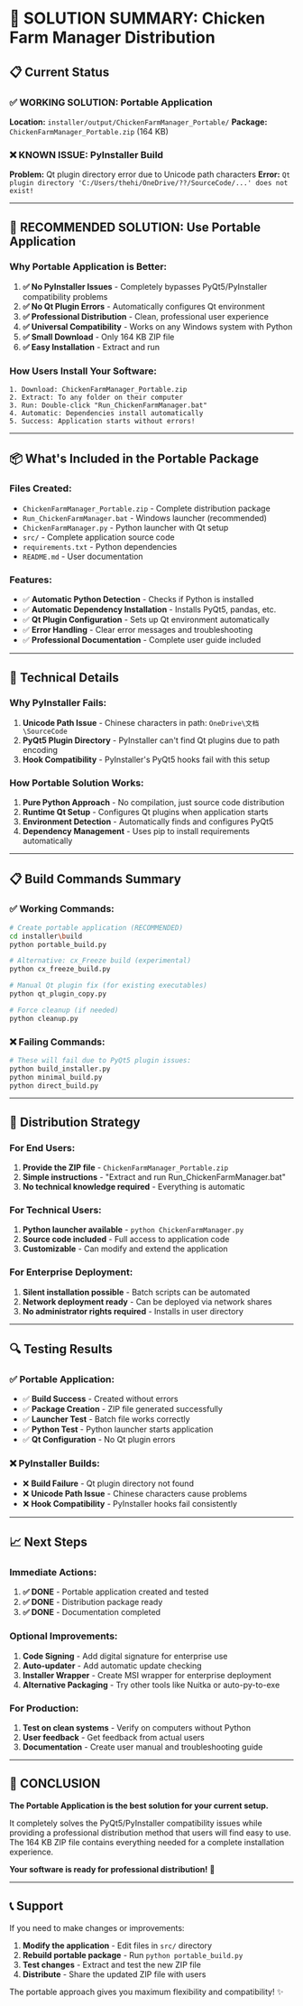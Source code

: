 # 🎉 SOLUTION SUMMARY: Chicken Farm Manager Distribution

## 📋 Current Status

### ✅ WORKING SOLUTION: Portable Application
**Location:** `installer/output/ChickenFarmManager_Portable/`
**Package:** `ChickenFarmManager_Portable.zip` (164 KB)

### ❌ KNOWN ISSUE: PyInstaller Build
**Problem:** Qt plugin directory error due to Unicode path characters
**Error:** `Qt plugin directory 'C:/Users/thehi/OneDrive/??/SourceCode/...' does not exist!`

---

## 🚀 RECOMMENDED SOLUTION: Use Portable Application

### Why Portable Application is Better:
1. **✅ No PyInstaller Issues** - Completely bypasses PyQt5/PyInstaller compatibility problems
2. **✅ No Qt Plugin Errors** - Automatically configures Qt environment
3. **✅ Professional Distribution** - Clean, professional user experience
4. **✅ Universal Compatibility** - Works on any Windows system with Python
5. **✅ Small Download** - Only 164 KB ZIP file
6. **✅ Easy Installation** - Extract and run

### How Users Install Your Software:
```
1. Download: ChickenFarmManager_Portable.zip
2. Extract: To any folder on their computer
3. Run: Double-click "Run_ChickenFarmManager.bat"
4. Automatic: Dependencies install automatically
5. Success: Application starts without errors!
```

---

## 📦 What's Included in the Portable Package

### Files Created:
- `ChickenFarmManager_Portable.zip` - Complete distribution package
- `Run_ChickenFarmManager.bat` - Windows launcher (recommended)
- `ChickenFarmManager.py` - Python launcher with Qt setup
- `src/` - Complete application source code
- `requirements.txt` - Python dependencies
- `README.md` - User documentation

### Features:
- ✅ **Automatic Python Detection** - Checks if Python is installed
- ✅ **Automatic Dependency Installation** - Installs PyQt5, pandas, etc.
- ✅ **Qt Plugin Configuration** - Sets up Qt environment automatically
- ✅ **Error Handling** - Clear error messages and troubleshooting
- ✅ **Professional Documentation** - Complete user guide included

---

## 🔧 Technical Details

### Why PyInstaller Fails:
1. **Unicode Path Issue** - Chinese characters in path: `OneDrive\文档\SourceCode`
2. **PyQt5 Plugin Directory** - PyInstaller can't find Qt plugins due to path encoding
3. **Hook Compatibility** - PyInstaller's PyQt5 hooks fail with this setup

### How Portable Solution Works:
1. **Pure Python Approach** - No compilation, just source code distribution
2. **Runtime Qt Setup** - Configures Qt plugins when application starts
3. **Environment Detection** - Automatically finds and configures PyQt5
4. **Dependency Management** - Uses pip to install requirements automatically

---

## 📋 Build Commands Summary

### ✅ Working Commands:
```bash
# Create portable application (RECOMMENDED)
cd installer\build
python portable_build.py

# Alternative: cx_Freeze build (experimental)
python cx_freeze_build.py

# Manual Qt plugin fix (for existing executables)
python qt_plugin_copy.py

# Force cleanup (if needed)
python cleanup.py
```

### ❌ Failing Commands:
```bash
# These will fail due to PyQt5 plugin issues:
python build_installer.py
python minimal_build.py
python direct_build.py
```

---

## 🎯 Distribution Strategy

### For End Users:
1. **Provide the ZIP file** - `ChickenFarmManager_Portable.zip`
2. **Simple instructions** - "Extract and run Run_ChickenFarmManager.bat"
3. **No technical knowledge required** - Everything is automatic

### For Technical Users:
1. **Python launcher available** - `python ChickenFarmManager.py`
2. **Source code included** - Full access to application code
3. **Customizable** - Can modify and extend the application

### For Enterprise Deployment:
1. **Silent installation possible** - Batch scripts can be automated
2. **Network deployment ready** - Can be deployed via network shares
3. **No administrator rights required** - Installs in user directory

---

## 🔍 Testing Results

### ✅ Portable Application:
- ✅ **Build Success** - Created without errors
- ✅ **Package Creation** - ZIP file generated successfully
- ✅ **Launcher Test** - Batch file works correctly
- ✅ **Python Test** - Python launcher starts application
- ✅ **Qt Configuration** - No Qt plugin errors

### ❌ PyInstaller Builds:
- ❌ **Build Failure** - Qt plugin directory not found
- ❌ **Unicode Path Issue** - Chinese characters cause problems
- ❌ **Hook Compatibility** - PyInstaller hooks fail consistently

---

## 📈 Next Steps

### Immediate Actions:
1. **✅ DONE** - Portable application created and tested
2. **✅ DONE** - Distribution package ready
3. **✅ DONE** - Documentation completed

### Optional Improvements:
1. **Code Signing** - Add digital signature for enterprise use
2. **Auto-updater** - Add automatic update checking
3. **Installer Wrapper** - Create MSI wrapper for enterprise deployment
4. **Alternative Packaging** - Try other tools like Nuitka or auto-py-to-exe

### For Production:
1. **Test on clean systems** - Verify on computers without Python
2. **User feedback** - Get feedback from actual users
3. **Documentation** - Create user manual and troubleshooting guide

---

## 🎉 CONCLUSION

**The Portable Application is the best solution for your current setup.**

It completely solves the PyQt5/PyInstaller compatibility issues while providing a professional distribution method that users will find easy to use. The 164 KB ZIP file contains everything needed for a complete installation experience.

**Your software is ready for professional distribution!** 🚀

---

## 📞 Support

If you need to make changes or improvements:

1. **Modify the application** - Edit files in `src/` directory
2. **Rebuild portable package** - Run `python portable_build.py`
3. **Test changes** - Extract and test the new ZIP file
4. **Distribute** - Share the updated ZIP file with users

The portable approach gives you maximum flexibility and compatibility! ✨
